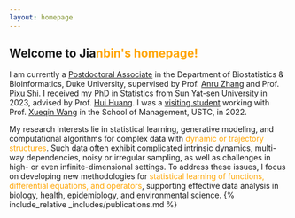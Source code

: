 ```yaml
---
layout: homepage
---
```


## Welcome to Jia<n style="color: orange;">nbin's homepage!

I am currently a [Postdoctoral Associate](https://biostat.duke.edu/profile/jianbin-tan) in the Department of Biostatistics & Bioinformatics, Duke University, supervised by Prof. [Anru Zhang](https://anruzhang.github.io) and Prof. [Pixu Shi](https://pixushi.github.io). I received my PhD in Statistics from Sun Yat-sen University in 2023, advised by Prof. [Hui Huang](http://cfas.ruc.edu.cn/kydw/zzyjy/hh/index.htm). I was a [visiting student](https://statlab905.github.io/author/jianbin-tan/) working with Prof. [Xueqin Wang](https://bs.ustc.edu.cn/english/profile.php?id=650) in the School of Management, USTC, in 2022.

My research interests lie in statistical learning, generative modeling, and computational algorithms for complex data with <span style="color: orange;">dynamic or trajectory structures</span>. Such data often exhibit complicated intrinsic dynamics, multi-way dependencies, noisy or irregular sampling, as well as challenges in high- or even infinite-dimensional settings. To address these issues, I focus on developing new methodologies for  <span style="color: orange;">statistical learning of functions, differential equations, and operators</span>, supporting effective data analysis in biology, health, epidemiology, and environmental science.
{% include_relative _includes/publications.md %}